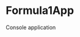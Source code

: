 # Formula1App
Console application                    










































































